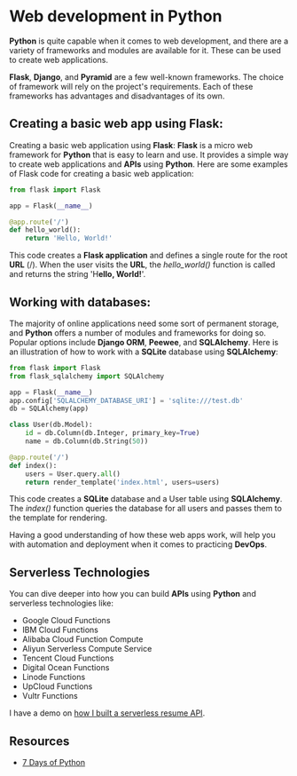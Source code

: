 # Web development in Python

**Python** is quite capable when it comes to web development, and there are a variety of frameworks and modules are available for it. These can be used to create web applications.

**Flask**, **Django**, and **Pyramid** are a few well-known frameworks. The choice of framework will rely on the project's requirements. Each of these frameworks has advantages and disadvantages of its own.

## Creating a basic web app using Flask:

Creating a basic web application using **Flask**: **Flask** is a micro web framework for **Python** that is easy to learn and use. It provides a simple way to create web applications and **APIs** using **Python**. Here are some examples of Flask code for creating a basic web application:

``` python
from flask import Flask

app = Flask(__name__)

@app.route('/')
def hello_world():
    return 'Hello, World!' 
```
This code creates a **Flask application** and defines a single route for the root **URL** (/). When the user visits the **URL**, the *hello_world()* function is called and returns the string 'H**ello, World!**'.

## Working with databases:

The majority of online applications need some sort of permanent storage, and **Python** offers a number of modules and frameworks for doing so. Popular options include **Django ORM**, **Peewee**, and **SQLAlchemy**. Here is an illustration of how to work with a **SQLite** database using **SQLAlchemy**:

``` python
from flask import Flask
from flask_sqlalchemy import SQLAlchemy

app = Flask(__name__)
app.config['SQLALCHEMY_DATABASE_URI'] = 'sqlite:///test.db'
db = SQLAlchemy(app)

class User(db.Model):
    id = db.Column(db.Integer, primary_key=True)
    name = db.Column(db.String(50))

@app.route('/')
def index():
    users = User.query.all()
    return render_template('index.html', users=users)
```
This code creates a **SQLite** database and a User table using **SQLAlchemy**. The *index()* function queries the database for all users and passes them to the template for rendering.

Having a good understanding of how these web apps work, will help you with automation and deployment when it comes to practicing **DevOps**.

## Serverless Technologies

You can dive deeper into how you can build **APIs** using **Python** and serverless technologies like:

- Google Cloud Functions
- IBM Cloud Functions
- Alibaba Cloud Function Compute
- Aliyun Serverless Compute Service
- Tencent Cloud Functions
- Digital Ocean Functions
- Linode Functions
- UpCloud Functions
- Vultr Functions

I have a demo on [how I built a serverless resume API](https://github.com/rishabkumar7/AzureResumeAPI).

## Resources

- [7 Days of Python](https://7daysofpython.com/days/day4/)